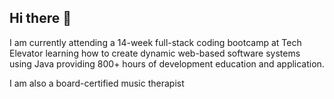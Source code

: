 ## Hi there 👋
I am currently attending a 14-week full-stack coding bootcamp at Tech Elevator learning how to create dynamic web-based software systems using Java providing 800+ hours of development education and application. 

I am also a board-certified music therapist

<!--
**ellenalston/ellenalston** is a ✨ _special_ ✨ repository because its `README.md` (this file) appears on your GitHub profile.

Here are some ideas to get you started:

- 🔭 I’m currently working on ...
- 🌱 I’m currently learning ...
- 👯 I’m looking to collaborate on ...
- 🤔 I’m looking for help with ...
- 💬 Ask me about ...
- 📫 How to reach me: ...
- 😄 Pronouns: ...
- ⚡ Fun fact: ...
-->
